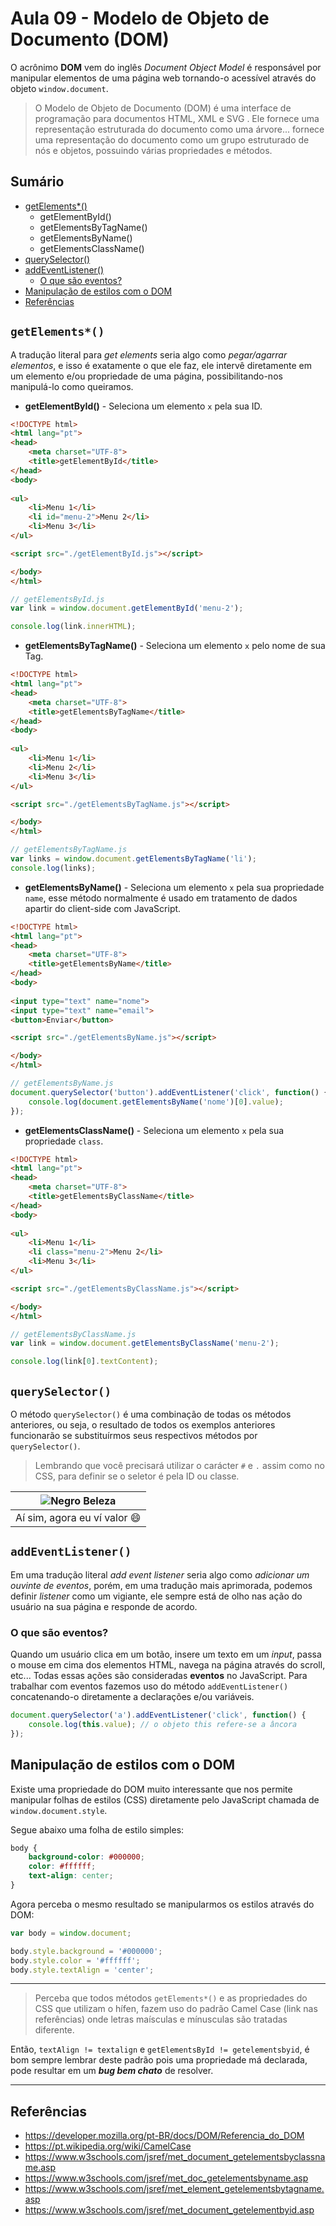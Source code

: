 # Aula 09 - Modelo de Objeto de Documento (DOM)

O acrônimo **DOM** vem do inglês *Document Object Model* é responsável por manipular elementos de uma página web tornando-o acessível através do objeto `window.document`.

> O Modelo de Objeto de Documento  (DOM) é uma interface de programação para documentos HTML, XML e SVG . Ele fornece uma representação estruturada do documento como uma árvore... fornece uma representação do documento como um grupo estruturado de nós e objetos, possuindo várias propriedades e métodos.

## Sumário

- [getElements*()](#getelements)
	- getElementById()
	- getElementsByTagName()
	- getElementsByName()
	- getElementsClassName()
- [querySelector()](#queryselector)
- [addEventListener()](#addeventlistener)
	- [O que são eventos?](#o-que-s%C3%A3o-eventos)
- [Manipulação de estilos com o DOM](#manipula%C3%A7%C3%A3o-de-estilos-com-o-dom)
- [Referências](#referencias)

## `getElements*()`

A tradução literal para *get elements* seria algo como *pegar/agarrar elementos*, e isso é exatamente o que ele faz, ele intervê diretamente em um elemento e/ou propriedade de uma página, possibilitando-nos manipulá-lo como queiramos.

- **getElementById()** - Seleciona um elemento `x` pela sua ID.

```html
<!DOCTYPE html>
<html lang="pt">
<head>
	<meta charset="UTF-8">
	<title>getElementById</title>
</head>
<body>
	
<ul>
	<li>Menu 1</li>
	<li id="menu-2">Menu 2</li>
	<li>Menu 3</li>
</ul>

<script src="./getElementById.js"></script>

</body>
</html>
```

```javascript
// getElementsById.js
var link = window.document.getElementById('menu-2');

console.log(link.innerHTML);
```

- **getElementsByTagName()** - Seleciona um elemento `x` pelo nome de sua Tag.

```html
<!DOCTYPE html>
<html lang="pt">
<head>
	<meta charset="UTF-8">
	<title>getElementsByTagName</title>
</head>
<body>
	
<ul>
	<li>Menu 1</li>
	<li>Menu 2</li>
	<li>Menu 3</li>
</ul>

<script src="./getElementsByTagName.js"></script>

</body>
</html>
```

```javascript
// getElementsByTagName.js
var links = window.document.getElementsByTagName('li');
console.log(links);
```

- **getElementsByName()** - Seleciona um elemento `x` pela sua propriedade `name`, esse método normalmente é usado em tratamento de dados apartir do client-side com JavaScript.

```html
<!DOCTYPE html>
<html lang="pt">
<head>
	<meta charset="UTF-8">
	<title>getElementsByName</title>
</head>
<body>
	
<input type="text" name="nome">
<input type="text" name="email">
<button>Enviar</button>

<script src="./getElementsByName.js"></script>

</body>
</html>
```

```javascript
// getElementsByName.js
document.querySelector('button').addEventListener('click', function() {
	console.log(document.getElementsByName('nome')[0].value);
});
```

- **getElementsClassName()** - Seleciona um elemento `x` pela sua propriedade `class`.

```html
<!DOCTYPE html>
<html lang="pt">
<head>
	<meta charset="UTF-8">
	<title>getElementsByClassName</title>
</head>
<body>
	
<ul>
	<li>Menu 1</li>
	<li class="menu-2">Menu 2</li>
	<li>Menu 3</li>
</ul>

<script src="./getElementsByClassName.js"></script>

</body>
</html>
```

```javascript
// getElementsByClassName.js
var link = window.document.getElementsByClassName('menu-2');

console.log(link[0].textContent);
```

## `querySelector()`

O método `querySelector()` é uma combinação de todas os métodos anteriores, ou seja, o resultado de todos os exemplos anteriores funcionarão se substituírmos seus respectivos métodos por `querySelector()`.

> Lembrando que você precisará utilizar o carácter `#` e `.` assim como no CSS, para definir se o seletor é pela ID ou classe.

| ![Negro Beleza](./../../docs/gifs/negro.gif) |
| :---: |
| Aí sim, agora eu ví valor :smile: |

## `addEventListener()`
 
Em uma tradução literal *add event listener* seria algo como *adicionar um ouvinte de eventos*, porém, em uma tradução mais aprimorada, podemos definir *listener* como um vigiante, ele sempre está de olho nas ação do usuário na sua página e responde de acordo.

### O que são eventos?

Quando um usuário clica em um botão, insere um texto em um *input*, passa o mouse em cima dos elementos HTML, navega na página através do scroll, etc... Todas essas ações são consideradas **eventos** no JavaScript. Para trabalhar com eventos fazemos uso do método `addEventListener()` concatenando-o diretamente a declarações e/ou variáveis.

```javascript
document.querySelector('a').addEventListener('click', function() {
	console.log(this.value); // o objeto this refere-se a âncora
});
```

## Manipulação de estilos com o DOM

Existe uma propriedade do DOM muito interessante que nos permite manipular folhas de estilos (CSS) diretamente pelo JavaScript chamada de `window.document.style`.

Segue abaixo uma folha de estilo simples:

```css
body {
	background-color: #000000;
	color: #ffffff;
	text-align: center;
}
```

Agora perceba o mesmo resultado se manipularmos os estilos através do DOM:

```javascript
var body = window.document;

body.style.background = '#000000';
body.style.color = '#ffffff';
body.style.textAlign = 'center';
```

----

> Perceba que todos métodos `getElements*()` e as propriedades do CSS que utilizam o hífen, fazem uso do padrão Camel Case (link nas referências) onde letras maísculas e mínusculas são tratadas diferente.

Então, `textAlign != textalign` e `getElementsById != getelementsbyid`, é bom sempre lembrar deste padrão pois uma propriedade má declarada, pode resultar em um ***bug bem chato*** de resolver.

----

## Referências

- https://developer.mozilla.org/pt-BR/docs/DOM/Referencia_do_DOM
- https://pt.wikipedia.org/wiki/CamelCase
- https://www.w3schools.com/jsref/met_document_getelementsbyclassname.asp
- https://www.w3schools.com/jsref/met_doc_getelementsbyname.asp
- https://www.w3schools.com/jsref/met_element_getelementsbytagname.asp
- https://www.w3schools.com/jsref/met_document_getelementbyid.asp